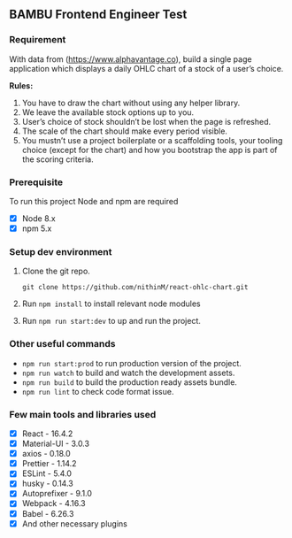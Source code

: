﻿## BAMBU Frontend Engineer Test

### Requirement

With data from (https://www.alphavantage.co), build a single page application which displays a
daily OHLC chart of a stock of a user’s choice.

**Rules:**

1. You have to draw the chart without using any helper library.
2. We leave the available stock options up to you.
3. User’s choice of stock shouldn’t be lost when the page is refreshed.
4. The scale of the chart should make every period visible.
5. You mustn’t use a project boilerplate or a scaffolding tools, your tooling choice (except for the
   chart) and how you bootstrap the app is part of the scoring criteria.

### Prerequisite

To run this project Node and npm are required

- [x] Node 8.x
- [x] npm 5.x

### Setup dev environment

1. Clone the git repo.

   `git clone https://github.com/nithinM/react-ohlc-chart.git`

2. Run `npm install` to install relevant node modules
3. Run `npm run start:dev` to up and run the project.

### Other useful commands

- `npm run start:prod` to run production version of the project.
- `npm run watch` to build and watch the development assets.
- `npm run build` to build the production ready assets bundle.
- `npm run lint` to check code format issue.

### Few main tools and libraries used

- [x] React - 16.4.2
- [x] Material-UI - 3.0.3
- [x] axios - 0.18.0
- [x] Prettier - 1.14.2
- [x] ESLint - 5.4.0
- [x] husky - 0.14.3
- [x] Autoprefixer - 9.1.0
- [x] Webpack - 4.16.3
- [x] Babel - 6.26.3
- [x] And other necessary plugins
